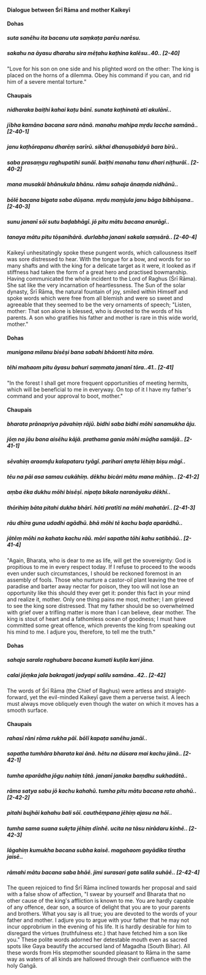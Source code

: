 #### Dialogue between Śrī Rāma and mother Kaikeyī

#### Dohas

##### suta sanēhu ita bacanu uta saṃkaṭa parēu narēsu.
##### sakahu na āyasu dharahu sira mēṭahu kaṭhina kalēsu..40.. [2-40]

"Love for his son on one side and his plighted word on the other: The king is placed on the horns of a dilemma. Obey his command if you can, and rid him of a severe mental torture."

#### Chaupais

##### nidharaka baiṭhi kahai kaṭu bānī. sunata kaṭhinatā ati akulānī..
##### jībha kamāna bacana sara nānā. manahu mahipa mṛdu laccha samānā.. [2-40-1]
##### janu kaṭhōrapanu dharēṃ sarīrū. sikhai dhanuṣabidyā bara bīrū..
##### saba prasaṃgu raghupatihi sunāī. baiṭhi manahu tanu dhari niṭhurāī.. [2-40-2]
##### mana musakāi bhānukula bhānu. rāmu sahaja ānaṃda nidhānū..
##### bōlē bacana bigata saba dūṣana. mṛdu maṃjula janu bāga bibhūṣana.. [2-40-3]
##### sunu jananī sōi sutu baḍabhāgī. jō pitu mātu bacana anurāgī..
##### tanaya mātu pitu tōṣanihārā. durlabha janani sakala saṃsārā.. [2-40-4]

Kaikeyī unhesitatingly spoke these pungent words, which callousness itself was sore distressed to hear. With the tongue for a bow, and words for so many shafts and with the king for a delicate target as it were, it looked as if stiffness had taken the form of a great hero and practised bowmanship. Having communicated the whole incident to the Lord of Raghus (Śrī Rāma). She sat like the very incarnation of heartlessness. The Sun of the solar dynasty, Śrī Rāma, the natural fountain of joy, smiled within Himself and spoke words which were free from all blemish and were so sweet and agreeable that they seemed to be the very ornaments of speech; "Listen, mother: That son alone is blessed, who is devoted to the words of his parents. A son who gratifies his father and mother is rare in this wide world, mother."

#### Dohas

##### munigana milanu bisēṣi bana sabahi bhāomti hita mōra.
##### tēhi mahaom pitu āyasu bahuri saṃmata jananī tōra..41.. [2-41]

"In the forest I shall get more frequent opportunities of meeting hermits, which will be beneficial to me in everyway. On top of it I have my father's command and your approval to boot, mother."

#### Chaupais

##### bharata prānapriya pāvahiṃ rājū. bidhi saba bidhi mōhi sanamukha āju.
##### jōṃ na jāu bana aisēhu kājā. prathama gania mōhi mūḍha samājā.. [2-41-1]
##### sēvahiṃ araomḍu kalapataru tyāgī. parihari amṛta lēhiṃ biṣu māgī..
##### tēu na pāi asa samau cukāhīṃ. dēkhu bicāri mātu mana māhīṃ.. [2-41-2]
##### aṃba ēka dukhu mōhi bisēṣī. nipaṭa bikala naranāyaku dēkhī..
##### thōrihiṃ bāta pitahi dukha bhārī. hōti pratīti na mōhi mahatārī.. [2-41-3]
##### rāu dhīra guna udadhi agādhū. bhā mōhi tē kachu baḍa aparādhū..
##### jātēṃ mōhi na kahata kachu rāū. mōri sapatha tōhi kahu satibhāū.. [2-41-4]

"Again, Bharata, who is dear to me as life, will get the sovereignty: God is propitious to me in every respect today. If I refuse to proceed to the woods even under such circumstances, I should be reckoned foremost in an assembly of fools. Those who nurture a castor-oil plant leaving the tree of paradise and barter away nectar for poison, they too will not lose an opportunity like this should they ever get it: ponder this fact in your mind and realize it, mother. Only one thing pains me most, mother; I am grieved to see the king sore distressed. That my father should be so overwhelmed with grief over a trifling matter is more than I can believe, dear mother. The king is stout of heart and a fathomless ocean of goodness; I must have committed some great offence, which prevents the king from speaking out his mind to me. I adjure you, therefore, to tell me the truth."

#### Dohas

##### sahaja sarala raghubara bacana kumati kuṭila kari jāna.
##### calai jōṃka jala bakragati jadyapi salilu samāna..42.. [2-42]

The words of Śrī Rāma (the Chief of Raghus) were artless and straight-forward, yet the evil-minded Kaikeyī gave them a perverse twist. A leech must always move obliquely even though the water on which it moves has a smooth surface.

#### Chaupais

##### rahasī rāni rāma rukha pāī. bōlī kapaṭa sanēhu janāī..
##### sapatha tumhāra bharata kai ānā. hētu na dūsara mai kachu jānā.. [2-42-1]
##### tumha aparādha jōgu nahiṃ tātā. jananī janaka baṃdhu sukhadātā..
##### rāma satya sabu jō kachu kahahū. tumha pitu mātu bacana rata ahahū.. [2-42-2]
##### pitahi bujhāi kahahu bali sōī. cauthēṃpana jēhiṃ ajasu na hōī..
##### tumha sama suana sukṛta jēhiṃ dīnhē. ucita na tāsu nirādaru kīnhē.. [2-42-3]
##### lāgahiṃ kumukha bacana subha kaisē. magahaom gayādika tīratha jaisē..
##### rāmahi mātu bacana saba bhāē. jimi surasari gata salila suhāē.. [2-42-4]

The queen rejoiced to find Śrī Rāma inclined towards her proposal and said with a false show of affection, "I swear by yourself and Bharata that no other cause of the king's affliction is known to me. You are hardly capable of any offence, dear son, a source of delight that you are to your parents and brothers. What you say is all true; you are devoted to the words of your father and mother. I adjure you to argue with your father that he may not incur opprobrium in the evening of his life. It is hardly desirable for him to disregard the virtues (truthfulness etc.) that have fetched him a son like you." These polite words adorned her detestable mouth even as sacred spots like Gaya beautify the accursed land of Magadha (South Bihar). All these words from His stepmother sounded pleasant to Rāma in the same way as waters of all kinds are hallowed through their confluence with the holy Gaṅgā.